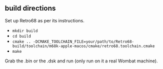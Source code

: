 build directions
----------------
Set up Retro68 as per its instructions.

* `mkdir build`
* `cd build`
* `cmake .. -DCMAKE_TOOLCHAIN_FILE=your/path/to/Retro68-build/toolchain/m68k-apple-macos/cmake/retro68.toolchain.cmake`
* `make`

Grab the .bin or the .dsk and run (only run on it a real Wombat machine).

